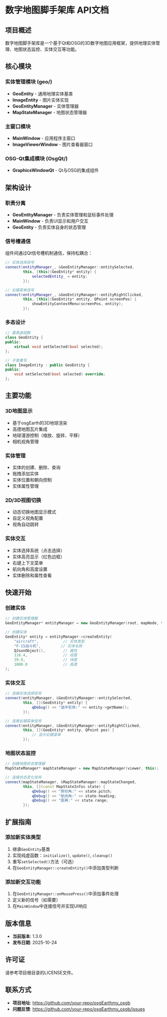 # 数字地图脚手架库 API文档

## 项目概述

数字地图脚手架库是一个基于Qt和OSG的3D数字地图应用框架，提供地理实体管理、地图状态监控、实体交互等功能。

## 核心模块

### 实体管理模块 (geo/)

- **GeoEntity** - 通用地理实体基类
- **ImageEntity** - 图片实体实现
- **GeoEntityManager** - 实体管理器
- **MapStateManager** - 地图状态管理器

### 主窗口模块

- **MainWindow** - 应用程序主窗口
- **ImageViewerWindow** - 图片查看器窗口

### OSG-Qt集成模块 (OsgQt/)

- **GraphicsWindowQt** - Qt与OSG的集成组件

## 架构设计

### 职责分离

- **GeoEntityManager** - 负责实体管理和鼠标事件处理
- **MainWindow** - 负责UI显示和用户交互
- **GeoEntity** - 负责实体自身的状态管理

### 信号槽通信

组件间通过Qt信号槽机制通信，保持松耦合：

```cpp
// 实体选择信号
connect(entityManager_, &GeoEntityManager::entitySelected, 
        this, [this](GeoEntity* entity) {
            selectedEntity_ = entity;
        });

// 右键菜单信号
connect(entityManager_, &GeoEntityManager::entityRightClicked, 
        this, [this](GeoEntity* entity, QPoint screenPos) {
            showEntityContextMenu(screenPos, entity);
        });
```

### 多态设计

```cpp
// 基类虚函数
class GeoEntity {
public:
    virtual void setSelected(bool selected);
};

// 子类重写
class ImageEntity : public GeoEntity {
public:
    void setSelected(bool selected) override;
};
```

## 主要功能

### 3D地图显示
- 基于osgEarth的3D地球渲染
- 高德地图瓦片集成
- 地球漫游控制（缩放、旋转、平移）
- 相机视角管理

### 实体管理
- 实体的创建、删除、查询
- 拖拽添加实体
- 实体位置和朝向控制
- 实体属性管理

### 2D/3D视图切换
- 动态切换地图显示模式
- 自定义视角配置
- 视角自动跳转

### 实体交互
- 实体选择系统（点击选择）
- 实体高亮显示（红色边框）
- 右键上下文菜单
- 航向角和高度设置
- 实体删除和属性查看

## 快速开始

### 创建实体

```cpp
// 创建实体管理器
GeoEntityManager* entityManager = new GeoEntityManager(root, mapNode, this);

// 创建实体
GeoEntity* entity = entityManager->createEntity(
    "aircraft",           // 实体类型
    "F-15战斗机",         // 实体名称
    QJsonObject(),        // 属性
    116.4,                // 经度
    39.9,                 // 纬度
    1000.0                // 高度
);
```

### 实体交互

```cpp
// 连接实体选择信号
connect(entityManager, &GeoEntityManager::entitySelected, 
        this, [](GeoEntity* entity) {
            qDebug() << "选中实体:" << entity->getName();
        });

// 连接右键菜单信号
connect(entityManager, &GeoEntityManager::entityRightClicked, 
        this, [](GeoEntity* entity, QPoint pos) {
            // 显示右键菜单
        });
```

### 地图状态监控

```cpp
// 创建地图状态管理器
MapStateManager* mapStateManager = new MapStateManager(viewer, this);

// 连接状态变化信号
connect(mapStateManager, &MapStateManager::mapStateChanged, 
        this, [](const MapStateInfo& state) {
            qDebug() << "俯仰角:" << state.pitch;
            qDebug() << "航向角:" << state.heading;
            qDebug() << "距离:" << state.range;
        });
```

## 扩展指南

### 添加新实体类型

1. 继承`GeoEntity`基类
2. 实现纯虚函数：`initialize()`, `update()`, `cleanup()`
3. 重写`setSelected()`方法（可选）
4. 在`GeoEntityManager::createEntity()`中添加类型判断

### 添加新交互功能

1. 在`GeoEntityManager::onMousePress()`中添加事件处理
2. 定义新的信号（如需要）
3. 在`MainWindow`中连接信号并实现UI响应

## 版本信息

- **当前版本**: 1.3.0
- **发布日期**: 2025-10-24

## 许可证

请参考项目根目录的LICENSE文件。

## 联系方式

- **项目地址**: https://github.com/your-repo/osgEarthmy_osgb
- **问题反馈**: https://github.com/your-repo/osgEarthmy_osgb/issues

